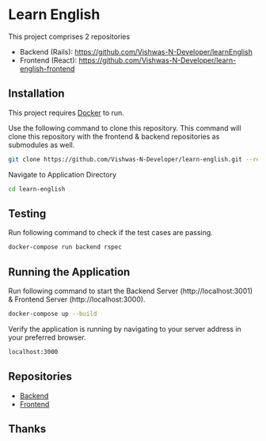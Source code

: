 # Learn English

This project comprises 2 repositories
- Backend (Rails): https://github.com/Vishwas-N-Developer/learnEnglish
- Frontend (React): https://github.com/Vishwas-N-Developer/learn-english-frontend

## Installation

This project requires [Docker](https://docs.docker.com/get-docker/) to run.

Use the following command to clone this repository.
This command will clone this repository with the frontend & backend repositories as submodules as well.
```sh
git clone https://github.com/Vishwas-N-Developer/learn-english.git --recurse-submodules
```

Navigate to Application Directory
```sh
cd learn-english
```

## Testing

Run following command to check if the test cases are passing.

```sh
docker-compose run backend rspec
```

## Running the Application

Run following command to start the Backend Server (http://localhost:3001) & Frontend Server (http://localhost:3000).

```sh
docker-compose up --build
```

Verify the application is running by navigating to your server address in
your preferred browser.

```sh
localhost:3000
```

## Repositories

- [Backend](https://github.com/Vishwas-N-Developer/learnEnglish)
- [Frontend](https://github.com/Vishwas-N-Developer/learn-english-frontend)

## Thanks
